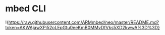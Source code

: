 # mbed CLI

!{https://raw.githubusercontent.com/ARMmbed/neo/master/README.md?token=AKWAjawXPi52oLEpGtu0eeKmB0MMvDfVks5XD2kwwA%3D%3D}
